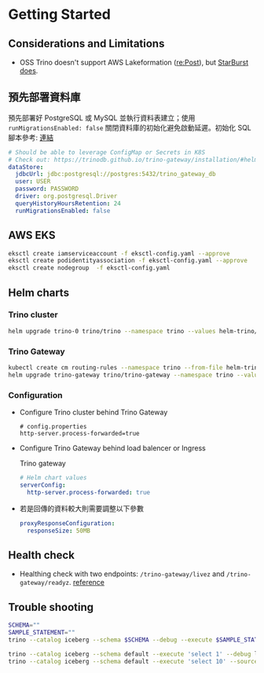 # Getting Started

## Considerations and Limitations

- OSS Trino doesn't support AWS Lakeformation ([re:Post](https://repost.aws/questions/QUSrcH4oLjRZ-U3xCGNmqXrg/can-you-use-oss-trino-on-emr-with-lake-formation-access-controls)), but [StarBurst does](https://docs.starburst.io/latest/security/aws-lake-formation.html).

## 預先部署資料庫

預先部署好 PostgreSQL 或 MySQL 並執行資料表建立；使用 `runMigrationsEnabled: false` 關閉資料庫的初始化避免啟動延遲。初始化 SQL 腳本參考: [連結](https://github.com/trinodb/trino-gateway/blob/main/gateway-ha/src/migrations/gateway-ha.sql)
  
```yaml
# Should be able to leverage ConfigMap or Secrets in K8S
# Check out: https://trinodb.github.io/trino-gateway/installation/#helm
dataStore:
  jdbcUrl: jdbc:postgresql://postgres:5432/trino_gateway_db
  user: USER
  password: PASSWORD
  driver: org.postgresql.Driver
  queryHistoryHoursRetention: 24
  runMigrationsEnabled: false
```

## AWS EKS

```bash
eksctl create iamserviceaccount -f eksctl-config.yaml --approve
eksctl create podidentityassociation -f eksctl-config.yaml --approve
eksctl create nodegroup  -f eksctl-config.yaml
```

## Helm charts

### Trino cluster

```bash
helm upgrade trino-0 trino/trino --namespace trino --values helm-trino/trino-values.yaml --install
```

### Trino Gateway

```bash
kubectl create cm routing-rules --namespace trino --from-file helm-trino-gateway/routing-rules.yaml
helm upgrade trino-gateway trino/trino-gateway --namespace trino --values helm-trino-gateway/trino-gateway-values.yaml --install
```

### Configuration

- Configure Trino cluster behind Trino Gateway

  ```properties
  # config.properties
  http-server.process-forwarded=true
  ```

- Configure Trino Gateway behind load balencer or Ingress

  Trino gateway

  ```yaml
  # Helm chart values
  serverConfig:
    http-server.process-forwarded: true
  ```

- 若是回傳的資料較大則需要調整以下參數

  ```yaml
  proxyResponseConfiguration:
    responseSize: 50MB
  ```

## Health check

- Healthing check with two endpoints: `/trino-gateway/livez` and `/trino-gateway/readyz`. [reference](https://trinodb.github.io/trino-gateway/operation/#trino-gateway-health-endpoints)

## Trouble shooting

```bash
SCHEMA=""
SAMPLE_STATEMENT=""
trino --catalog iceberg --schema $SCHEMA --debug --execute $SAMPLE_STATEMENT

trino --catalog iceberg --schema default --execute 'select 1' --debug localhost:8080
trino --catalog iceberg --schema default --execute 'select 10' --source airflow --debug localhost:8080
```
